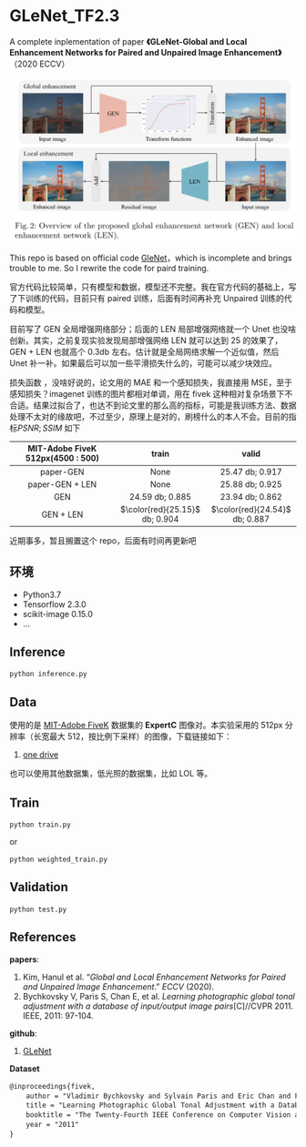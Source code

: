 # GLeNet_TF2.3

A complete inplementation of paper **《GLeNet-Global and Local Enhancement Networks for Paired and Unpaired Image Enhancement》**（2020 ECCV）

![image-20210611095200033](image_for_markdown/image-20210611095200033.png)

This repo is based on official code [GleNet](https://github.com/dongkwonjin/GleNet)，which is incomplete and brings trouble to me. So I rewrite the code for paird training.

官方代码比较简单，只有模型和数据，模型还不完整。我在官方代码的基础上，写了下训练的代码，目前只有 paired 训练，后面有时间再补充 Unpaired 训练的代码和模型。



目前写了 GEN 全局增强网络部分；后面的 LEN 局部增强网络就一个 Unet 也没啥创新。其实，之前复现实验发现局部增强网络 LEN 就可以达到 25 的效果了，GEN + LEN 也就高个 0.3db 左右。估计就是全局网络求解一个近似值，然后 Unet 补一补。如果最后可以加一些平滑损失什么的，可能可以减少块效应。

损失函数 ，没啥好说的，论文用的 MAE 和一个感知损失，我直接用 MSE，至于感知损失？imagenet 训练的图片都相对单调，用在 fivek 这种相对复杂场景下不合适。结果过拟合了，也达不到论文里的那么高的指标，可能是我训练方法、数据处理不太对的缘故吧，不过至少，原理上是对的，刷榜什么的本人不会。目前的指标$PSNR; SSIM$ 如下

| MIT-Adobe FiveK  512px(4500 : 500) |             train              |             valid              |
| :--------------------------------: | :----------------------------: | :----------------------------: |
|             paper-GEN              |              None              |        25.47 db; 0.917         |
|          paper-GEN + LEN           |              None              |        25.88 db; 0.925         |
|                GEN                 |        24.59 db; 0.885         |        23.94 db; 0.862         |
|             GEN + LEN              | $\color{red}{25.15}$ db; 0.904 | $\color{red}{24.54}$ db; 0.887 |

近期事多，暂且搁置这个 repo，后面有时间再更新吧



## 环境

- Python3.7
- Tensorflow 2.3.0
- scikit-image 0.15.0
- ...



## Inference

```shell
python inference.py
```



## Data

使用的是 [MIT-Adobe FiveK](https://data.csail.mit.edu/graphics/fivek/) 数据集的 **ExpertC** 图像对。本实验采用的 512px 分辨率（长宽最大 512，按比例下采样）的图像，下载链接如下：

1. [one drive](https://bupteducn-my.sharepoint.com/:u:/g/personal/fluence_dyf_bupt_edu_cn/EbbaJoJVSG9Guh5TWMLCXw8B0DkHPMwCGZ9QQeUtm6pwSA?e=FovmfI)

也可以使用其他数据集，低光照的数据集，比如 LOL 等。



## Train

```shell
python train.py
```

or

```shell
python weighted_train.py
```



## Validation

```shell
python test.py
```



## References

**papers**:

1. Kim, Hanul et al. “*Global and Local Enhancement Networks for Paired and Unpaired Image Enhancement*.” *ECCV* (2020).
2. Bychkovsky V, Paris S, Chan E, et al. *Learning photographic global tonal adjustment with a database of input/output image pairs*[C]//CVPR 2011. IEEE, 2011: 97-104.

**github**:

1. [GLeNet](https://github.com/dongkwonjin/GleNet)

**Dataset**

```txt
@inproceedings{fivek,
	author = "Vladimir Bychkovsky and Sylvain Paris and Eric Chan and Fr{\'e}do Durand",
	title = "Learning Photographic Global Tonal Adjustment with a Database of Input / Output Image Pairs",
	booktitle = "The Twenty-Fourth IEEE Conference on Computer Vision and Pattern Recognition",
	year = "2011"
}
```

